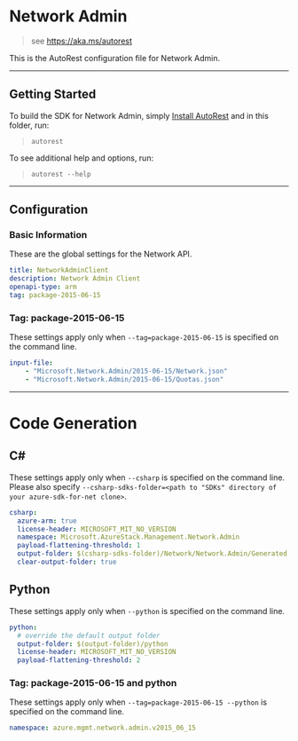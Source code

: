 # Network Admin
    
> see https://aka.ms/autorest

This is the AutoRest configuration file for Network Admin.

---
## Getting Started 
To build the SDK for Network Admin, simply [Install AutoRest](https://aka.ms/autorest/install) and in this folder, run:

> `autorest`

To see additional help and options, run:

> `autorest --help`
---

## Configuration

### Basic Information 
These are the global settings for the Network API.

``` yaml
title: NetworkAdminClient
description: Network Admin Client
openapi-type: arm
tag: package-2015-06-15
```

### Tag: package-2015-06-15

These settings apply only when `--tag=package-2015-06-15` is specified on the command line.

``` yaml $(tag) == 'package-2015-06-15'
input-file:
    - "Microsoft.Network.Admin/2015-06-15/Network.json"
    - "Microsoft.Network.Admin/2015-06-15/Quotas.json"
```

---
# Code Generation

## C# 

These settings apply only when `--csharp` is specified on the command line.
Please also specify `--csharp-sdks-folder=<path to "SDKs" directory of your azure-sdk-for-net clone>`.

``` yaml $(csharp)
csharp:
  azure-arm: true
  license-header: MICROSOFT_MIT_NO_VERSION
  namespace: Microsoft.AzureStack.Management.Network.Admin
  payload-flattening-threshold: 1
  output-folder: $(csharp-sdks-folder)/Network/Network.Admin/Generated
  clear-output-folder: true
```

## Python

These settings apply only when `--python` is specified on the command line.

``` yaml $(python)
python:
  # override the default output folder
  output-folder: $(output-folder)/python
  license-header: MICROSOFT_MIT_NO_VERSION
  payload-flattening-threshold: 2
```

### Tag: package-2015-06-15 and python

These settings apply only when `--tag=package-2015-06-15 --python` is specified on the command line.

``` yaml $(tag) == 'package-2015-06-15' && $(python)
namespace: azure.mgmt.network.admin.v2015_06_15
```
